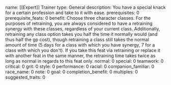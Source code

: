name: [[Expert]] Trainer
type: General
description: You have a special knack for a certain profession and take to it with ease.
prerequisites: 0
prerequisite_feats: 0
benefit: Choose three character classes. For the purposes of retraining, you are always considered to have a retraining synergy with these classes, regardless of your current class. Additionally, retraining any class option takes you half the time it normally would (and thus half the gp cost), though retraining a class still takes the normal amount of time (5 days for a class with which you have synergy, 7 for a class with which you don't). If you take this feat via retraining or replace it with another feat in the same manner, the retraining time takes twice as long as normal in regards to this feat only.
normal: 0
special: 0
teamwork: 0
critical: 0
grit: 0
style: 0
performance: 0
racial: 0
companion_familiar: 0
race_name: 0
note: 0
goal: 0
completion_benefit: 0
multiples: 0
suggested_traits: 0
